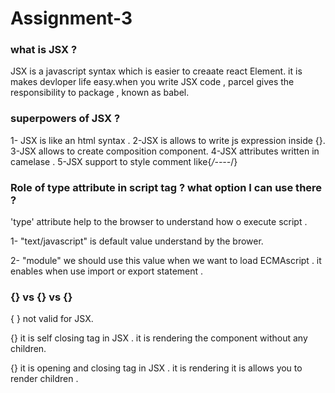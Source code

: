 # Assignment-3
### what is JSX ?
JSX is a javascript syntax which is easier to creaate react Element. it is makes devloper life easy.when you write JSX code , parcel gives the responsibility to package , known as babel.
### superpowers of JSX ?
1- JSX is like an html syntax .
2-JSX is allows to write js expression inside {}.
3-JSX allows to create composition component.
4-JSX attributes written in camelase .
5-JSX support to style comment like{*/----*/}
### Role of type   attribute in script tag ? what option I can use there ?
'type' attribute help to the browser to understand how o execute script . 

1- "text/javascript" is default value understand by the brower.

2- "module" we should use this value when we want to load ECMAscript . it enables when use import or export statement .
### {<TitleComponent>} vs {<TitleComponent/>} vs {<TitleCOmponent></TitleComponent>}
{ <TitleComponent> } not valid for JSX.

{<TitleComponent/>} it is self closing tag in JSX  . it is rendering the component without any children.

{<TitleComponent></TitleComponent>} it is opening and closing tag in JSX . it is rendering it is allows you to render children .

 